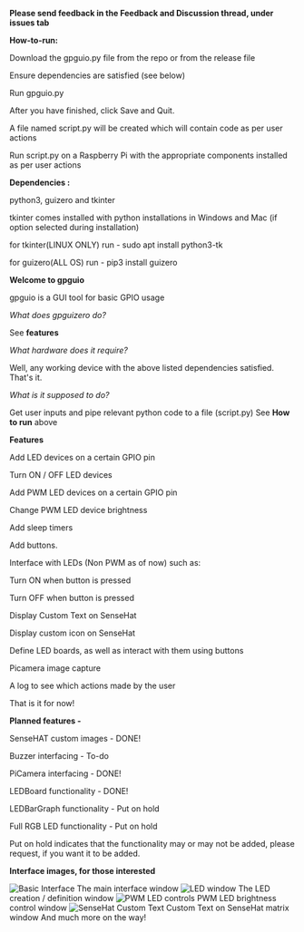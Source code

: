**Please send feedback in the Feedback and Discussion thread, under issues tab**

**How-to-run:**

Download the gpguio.py file from the repo or from the release file

Ensure dependencies are satisfied (see below)

Run gpguio.py

After you have finished, click Save and Quit.

A file named script.py will be created which will contain code as per user actions

Run script.py on a Raspberry Pi with the appropriate components installed as per user actions


**Dependencies :**

python3, guizero and tkinter

tkinter comes installed with python installations in Windows and Mac (if option selected during installation)

for tkinter(LINUX ONLY) run - sudo apt install python3-tk

for guizero(ALL OS) run - pip3 install guizero


**Welcome to gpguio**

gpguio is a GUI tool for basic GPIO usage


_What does gpguizero do?_

See **features**


_What hardware does it require?_

Well, any working device with the above listed dependencies satisfied. That's it.


_What is it supposed to do?_

Get user inputs and pipe relevant python code to a file (script.py)
See **How to run** above


**Features**

Add LED devices on a certain GPIO pin

Turn ON / OFF LED devices

Add PWM LED devices on a certain GPIO pin

Change PWM LED device brightness

Add sleep timers

Add buttons.

Interface with LEDs (Non PWM as of now) such as:

  Turn ON when button is pressed

  Turn OFF when button is pressed

Display Custom Text on SenseHat

Display custom icon on SenseHat

Define LED boards, as well as interact with them using buttons

Picamera image capture

A log to see which actions made by the user

That is it for now!

**Planned features -**

SenseHAT custom images - DONE!

Buzzer interfacing - To-do

PiCamera interfacing - DONE!

LEDBoard functionality - DONE!

LEDBarGraph functionality - Put on hold

Full RGB LED functionality - Put on hold

Put on hold indicates that the functionality may or may not be added, please request, if you want it to be added.


**Interface images, for those interested**

![Basic Interface](https://user-images.githubusercontent.com/68515826/88478558-163e8a80-cf67-11ea-9bbf-268ca0fe1b36.png)
The main interface window
![LED window](https://user-images.githubusercontent.com/68515826/88478651-b1cffb00-cf67-11ea-83a5-56776dce61ea.png)
The LED creation / definition window
![PWM LED controls](https://user-images.githubusercontent.com/68515826/88478672-d88e3180-cf67-11ea-9d16-0adc9768e144.png)
PWM LED brightness control window
![SenseHat Custom Text](https://user-images.githubusercontent.com/68515826/88478724-3589e780-cf68-11ea-8a34-a34414ce262d.png)
Custom Text on SenseHat matrix window
And much more on the way!
